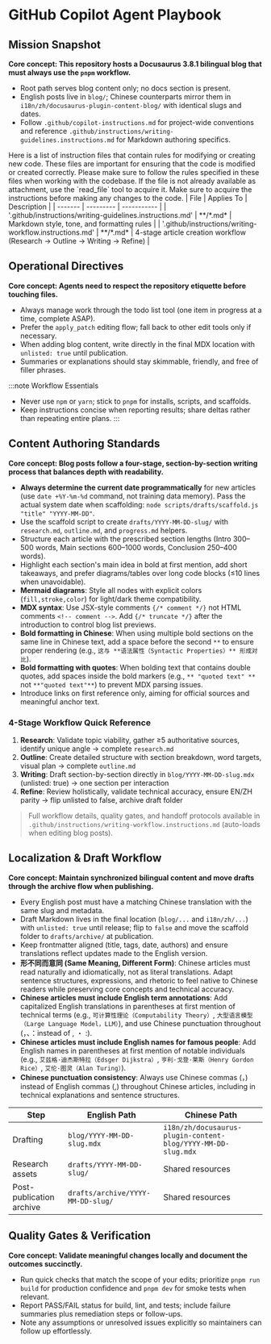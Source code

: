 # GitHub Copilot Agent Playbook

## Mission Snapshot
**Core concept: This repository hosts a Docusaurus 3.8.1 bilingual blog that must always use the `pnpm` workflow.**
- Root path serves blog content only; no docs section is present.
- English posts live in `blog/`; Chinese counterparts mirror them in `i18n/zh/docusaurus-plugin-content-blog/` with identical slugs and dates.
- Follow `.github/copilot-instructions.md` for project-wide conventions and reference `.github/instructions/writing-guidelines.instructions.md` for Markdown authoring specifics.

<instructions>
Here is a list of instruction files that contain rules for modifying or creating new code.
These files are important for ensuring that the code is modified or created correctly.
Please make sure to follow the rules specified in these files when working with the codebase.
If the file is not already available as attachment, use the `read_file` tool to acquire it.
Make sure to acquire the instructions before making any changes to the code.
| File | Applies To | Description |
| ------- | --------- | ----------- |
| '.github/instructions/writing-guidelines.instructions.md' | **/*.md* | Markdown style, tone, and formatting rules |
| '.github/instructions/writing-workflow.instructions.md' | **/*.md* | 4-stage article creation workflow (Research → Outline → Writing → Refine) |
</instructions>

## Operational Directives
**Core concept: Agents need to respect the repository etiquette before touching files.**
- Always manage work through the todo list tool (one item in progress at a time, complete ASAP).
- Prefer the `apply_patch` editing flow; fall back to other edit tools only if necessary.
- When adding blog content, write directly in the final MDX location with `unlisted: true` until publication.
- Summaries or explanations should stay skimmable, friendly, and free of filler phrases.

:::note Workflow Essentials
- Never use `npm` or `yarn`; stick to `pnpm` for installs, scripts, and scaffolds.
- Keep instructions concise when reporting results; share deltas rather than repeating entire plans.
:::

## Content Authoring Standards
**Core concept: Blog posts follow a four-stage, section-by-section writing process that balances depth with readability.**
- **Always determine the current date programmatically** for new articles (use `date +%Y-%m-%d` command, not training data memory). Pass the actual system date when scaffolding: `node scripts/drafts/scaffold.js "title" "YYYY-MM-DD"`.
- Use the scaffold script to create `drafts/YYYY-MM-DD-slug/` with `research.md`, `outline.md`, and `progress.md` helpers.
- Structure each article with the prescribed section lengths (Intro 300–500 words, Main sections 600–1000 words, Conclusion 250–400 words).
- Highlight each section's main idea in bold at first mention, add short takeaways, and prefer diagrams/tables over long code blocks (≤10 lines when unavoidable).
- **Mermaid diagrams**: Style all nodes with explicit colors (`fill,stroke,color`) for light/dark theme compatibility.
- **MDX syntax**: Use JSX-style comments `{/* comment */}` not HTML comments `<!-- comment -->`. Add `{/* truncate */}` after the introduction to control blog list previews.
- **Bold formatting in Chinese**: When using multiple bold sections on the same line in Chinese text, add a space before the second `**` to ensure proper rendering (e.g., `这与 **语法属性（Syntactic Properties）** 形成对比`).
- **Bold formatting with quotes**: When bolding text that contains double quotes, add spaces inside the bold markers (e.g., `** "quoted text" **` not `**"quoted text"**`) to prevent MDX parsing issues.
- Introduce links on first reference only, aiming for official sources and meaningful anchor text.

### 4-Stage Workflow Quick Reference
1. **Research**: Validate topic viability, gather ≥5 authoritative sources, identify unique angle → complete `research.md`
2. **Outline**: Create detailed structure with section breakdown, word targets, visual plan → complete `outline.md`
3. **Writing**: Draft section-by-section directly in `blog/YYYY-MM-DD-slug.mdx` (unlisted: true) → one section per interaction
4. **Refine**: Review holistically, validate technical accuracy, ensure EN/ZH parity → flip unlisted to false, archive draft folder

> Full workflow details, quality gates, and handoff protocols available in `.github/instructions/writing-workflow.instructions.md` (auto-loads when editing blog posts).

## Localization & Draft Workflow
**Core concept: Maintain synchronized bilingual content and move drafts through the archive flow when publishing.**
- Every English post must have a matching Chinese translation with the same slug and metadata.
- Draft Markdown lives in the final location (`blog/...` and `i18n/zh/...`) with `unlisted: true` until release; flip to `false` and move the scaffold folder to `drafts/archive/` at publication.
- Keep frontmatter aligned (title, tags, date, authors) and ensure translations reflect updates made to the English version.
- **形不同而意同 (Same Meaning, Different Form)**: Chinese articles must read naturally and idiomatically, not as literal translations. Adapt sentence structures, expressions, and rhetoric to feel native to Chinese readers while preserving core concepts and technical accuracy.
- **Chinese articles must include English term annotations**: Add capitalized English translations in parentheses at first mention of technical terms (e.g., `可计算性理论（Computability Theory）`, `大型语言模型（Large Language Model，LLM）`), and use Chinese punctuation throughout (，、：instead of , ・ :).
- **Chinese articles must include English names for famous people**: Add English names in parentheses at first mention of notable individuals (e.g., `艾兹格·迪杰斯特拉（Edsger Dijkstra）`, `亨利·戈登·莱斯（Henry Gordon Rice）`, `艾伦·图灵（Alan Turing）`).
- **Chinese punctuation consistency**: Always use Chinese commas (，) instead of English commas (,) throughout Chinese articles, including in technical explanations and sentence structures.

| Step | English Path | Chinese Path |
| --- | --- | --- |
| Drafting | `blog/YYYY-MM-DD-slug.mdx` | `i18n/zh/docusaurus-plugin-content-blog/YYYY-MM-DD-slug.mdx` |
| Research assets | `drafts/YYYY-MM-DD-slug/` | Shared resources |
| Post-publication archive | `drafts/archive/YYYY-MM-DD-slug/` | Shared resources |

## Quality Gates & Verification
**Core concept: Validate meaningful changes locally and document the outcomes succinctly.**
- Run quick checks that match the scope of your edits; prioritize `pnpm run build` for production confidence and `pnpm dev` for smoke tests when relevant.
- Report PASS/FAIL status for build, lint, and tests; include failure summaries plus remediation steps or follow-ups.
- Note any assumptions or unresolved issues explicitly so maintainers can follow up effortlessly.
